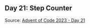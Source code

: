 
## Day 21: Step Counter

Source: [Advent of Code 2023 - Day 21](https://adventofcode.com/2023/day/21)
